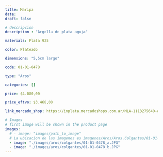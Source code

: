 ```yaml
---
title: Maripa
date: 
draft: false

# descripcion
description : "Argolla de plata aguja"

materials: Plata 925

color: Plateado

dimensions: "5,5cm largo"

code: 01-01-0478

type: "Aros"

categories: []

price: $4.080,00

price_eftvo: $3.468,00

link_mercado_shop: https://inplata.mercadoshops.com.ar/MLA-1113275640-aros-aguja-mariposa-maripa-_JM

# Images
# first image will be shown in the product page
images:
  # - image: "images/path_to_image"
  # La ubicacion de las imagenes es imagenes/Aros/Aros.Colgantes/01-01-0478-maripa
  - image: "./images/aros/colgantes/01-01-0478_a.JPG"
  - image: "./images/aros/colgantes/01-01-0478_b.JPG"
---
```


